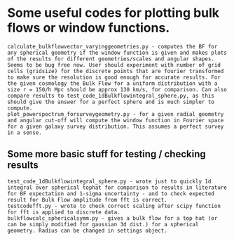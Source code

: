 

# Some useful codes for plotting bulk flows or window functions.

	calculate_bulkflowvector_varyinggeometries.py - computes the BF for any spherical geometry if the window function is given and makes plots of the results for different geometries/scales and angular shapes. Seems to be bug free now. User should experiment with number of grid cells (gridsize) for the discrete points that are fourier transformed to make sure the resolution is good enough for accurate results. For the given cosmology the Bulk Flow for a uniform distribution with a size r = 150/h Mpc should be approx 130 km/s, for comparison. Can also compare results to test_code_1dBulkflowintegral_sphere.py, as this should give the answer for a perfect sphere and is much simpler to compute.
	plot_powerspectrum_forsurveygeometry.py - for a given radial geometry and angular cut-off will compute the window function in Fourier space for a given galaxy survey distribution. This assumes a perfect survey in a sense.


## Some more basic stuff for testing / checking results

	test_code_1dBulkflowintegral_sphere.py - wrote just to quickly 1d integral over spherical tophat for comparison to results in literature for BF expectation and 1-sigma uncertainty - and to check expected result for Bulk Flow amplitude from fft is correct.
	testcodefft.py - wrote to check correct scaling after scipy function for fft is applied to discrete data.
	bulkflowcalc_sphericalsymm.py - gives a bulk flow for a top hat (or can be simply modified for gaussian 3d dist.) for a spherical geometry. Radius can be changed in settings object.
